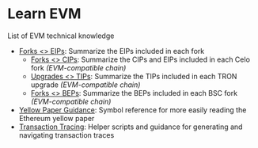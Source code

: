 # Learn EVM

List of EVM technical knowledge 

- [Forks <> EIPs](eips_forks.md): Summarize the EIPs included in each fork
  - [Forks <> CIPs](cips_forks.md): Summarize the CIPs and EIPs included in each Celo fork *(EVM-compatible chain)*
  - [Upgrades <> TIPs](tips_upgrades.md): Summarize the TIPs included in each TRON upgrade *(EVM-compatible chain)*
  - [Forks <> BEPs](beps_forks.md): Summarize the BEPs included in each BSC fork *(EVM-compatible chain)*
- [Yellow Paper Guidance](yellow-paper.md): Symbol reference for more easily reading the Ethereum yellow paper
- [Transaction Tracing](tracing.md): Helper scripts and guidance for generating and navigating transaction traces
